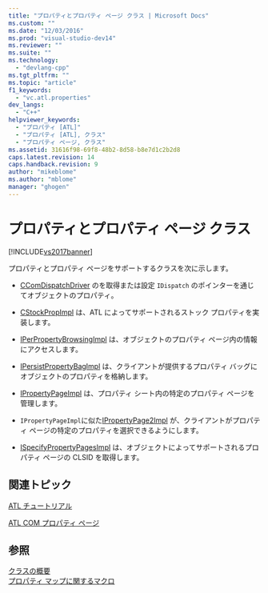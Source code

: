 ```yaml
---
title: "プロパティとプロパティ ページ クラス | Microsoft Docs"
ms.custom: ""
ms.date: "12/03/2016"
ms.prod: "visual-studio-dev14"
ms.reviewer: ""
ms.suite: ""
ms.technology: 
  - "devlang-cpp"
ms.tgt_pltfrm: ""
ms.topic: "article"
f1_keywords: 
  - "vc.atl.properties"
dev_langs: 
  - "C++"
helpviewer_keywords: 
  - "プロパティ [ATL]"
  - "プロパティ [ATL], クラス"
  - "プロパティ ページ, クラス"
ms.assetid: 31616f98-69f8-48b2-8d58-b8e7d1c2b2d8
caps.latest.revision: 14
caps.handback.revision: 9
author: "mikeblome"
ms.author: "mblome"
manager: "ghogen"
---
```

# プロパティとプロパティ ページ クラス
[!INCLUDE[vs2017banner](../assembler/inline/includes/vs2017banner.md)]

プロパティとプロパティ ページをサポートするクラスを次に示します。  
  
-   [CComDispatchDriver](../Topic/CComDispatchDriver.md) のを取得または設定 `IDispatch` のポインターを通じてオブジェクトのプロパティ。  
  
-   [CStockPropImpl](../atl/reference/cstockpropimpl-class.md) は、ATL によってサポートされるストック プロパティを実装します。  
  
-   [IPerPropertyBrowsingImpl](../Topic/IPerPropertyBrowsingImpl%20Class.md) は、オブジェクトのプロパティ ページ内の情報にアクセスします。  
  
-   [IPersistPropertyBagImpl](../atl/reference/ipersistpropertybagimpl-class.md) は、クライアントが提供するプロパティ バッグにオブジェクトのプロパティを格納します。  
  
-   [IPropertyPageImpl](../atl/reference/ipropertypageimpl-class.md) は、プロパティ シート内の特定のプロパティ ページを管理します。  
  
-   `IPropertyPageImpl`に似た[IPropertyPage2Impl](../atl/reference/ipropertypage2impl-class.md) が、クライアントがプロパティ ページの特定のプロパティを選択できるようにします。  
  
-   [ISpecifyPropertyPagesImpl](../Topic/ISpecifyPropertyPagesImpl%20Class.md) は、オブジェクトによってサポートされるプロパティ ページの CLSID を取得します。  
  
## 関連トピック  
 [ATL チュートリアル](../Topic/Active%20Template%20Library%20\(ATL\)%20Tutorial.md)  
  
 [ATL COM プロパティ ページ](../atl/atl-com-property-pages.md)  
  
## 参照  
 [クラスの概要](../atl/atl-class-overview.md)   
 [プロパティ マップに関するマクロ](../atl/reference/property-map-macros.md)